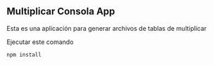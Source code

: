## Multiplicar Consola App

Esta es una aplicación para generar archivos de tablas de multiplicar


Ejecutar este comando

```
npm install
```